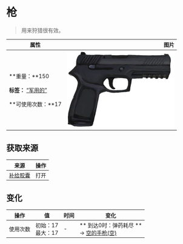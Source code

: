 # 枪  
> 用来狩猎很有效。  
  
  属性  |   图片   
 ----  |  ----:   
 **重量：**150<br><br>**标签：**	[“军用的”](tag_Military.md)<br><br>**可使用次数：**17  |  ![](Sprite/Pistol.png)   
  
## 获取来源  
来源  |  操作  
----  |  ----  
[补给胶囊](TV_SupplyCapsule.md)  |  打开  
## 变化   
操作  |  值  |  时间  |  变化  
----  |  ----  |  ----  |  ----  
使用次数  |  初始：17<br>最大：17  |  -  |  ** 到达0时：弹药耗尽 **<br>→ [空的手枪(空)](GunEmpty.md)  
